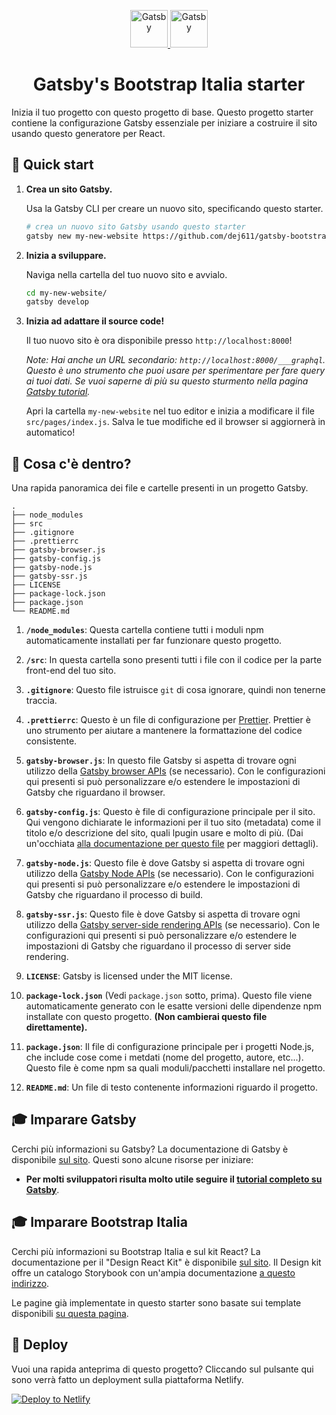 <p align="center">
  <a href="https://github.com/italia/design-react-kit">
    <img alt="Gatsby" src="https://www.gatsbyjs.org/monogram.svg" width="60" />
    <img alt="Gatsby" src="https://italia.github.io/design-comuni-prototipi/assets/images/icons/logo-comune.svg" height="60" />
  </a>
</p>
<h1 align="center">
  Gatsby's Bootstrap Italia starter
</h1>

Inizia il tuo progetto con questo progetto di base. Questo progetto starter contiene la configurazione Gatsby essenziale per iniziare a costruire il sito usando questo generatore per React.

## 🚀 Quick start

1.  **Crea un sito Gatsby.**

    Usa la Gatsby CLI per creare un nuovo sito, specificando questo starter.

    ```sh
    # crea un nuovo sito Gatsby usando questo starter
    gatsby new my-new-website https://github.com/dej611/gatsby-bootstrap-italia-default
    ```

1.  **Inizia a sviluppare.**

    Naviga nella cartella del tuo nuovo sito e avvialo.

    ```sh
    cd my-new-website/
    gatsby develop
    ```

1.  **Inizia ad adattare il source code!**

    Il tuo nuovo sito è ora disponibile presso `http://localhost:8000`!

    _Note: Hai anche un URL secondario: _`http://localhost:8000/___graphql`_. Questo è uno strumento che puoi usare per sperimentare per fare query ai tuoi dati. Se vuoi saperne di più su questo sturmento nella pagina [Gatsby tutorial](https://www.gatsbyjs.org/tutorial/part-five/#introducing-graphiql)._

    Apri la cartella `my-new-website` nel tuo editor e inizia a modificare il file `src/pages/index.js`. Salva le tue modifiche ed il browser si aggiornerà in automatico!

## 🧐 Cosa c'è dentro?

Una rapida panoramica dei file e cartelle presenti in un progetto Gatsby.

    .
    ├── node_modules
    ├── src
    ├── .gitignore
    ├── .prettierrc
    ├── gatsby-browser.js
    ├── gatsby-config.js
    ├── gatsby-node.js
    ├── gatsby-ssr.js
    ├── LICENSE
    ├── package-lock.json
    ├── package.json
    └── README.md

1.  **`/node_modules`**: Questa cartella contiene tutti i moduli npm automaticamente installati per far funzionare questo progetto.

2.  **`/src`**: In questa cartella sono presenti tutti i file con il codice per la parte front-end del tuo sito.

3.  **`.gitignore`**: Questo file istruisce `git` di cosa ignorare, quindi non tenerne traccia.

4.  **`.prettierrc`**: Questo è un file di configurazione per [Prettier](https://prettier.io/). Prettier è uno strumento per aiutare a mantenere la formattazione del codice consistente.

5.  **`gatsby-browser.js`**: In questo file Gatsby si aspetta di trovare ogni utilizzo della [Gatsby browser APIs](https://www.gatsbyjs.org/docs/browser-apis/) (se necessario). Con le configurazioni qui presenti si può personalizzare e/o estendere le impostazioni di Gatsby che riguardano il browser.

6.  **`gatsby-config.js`**: Questo è file di configurazione principale per il sito. Qui vengono dichiarate le informazioni per il tuo sito (metadata) come il titolo e/o descrizione del sito, quali lpugin usare e molto di più. (Dai un'occhiata [alla documentazione per questo file](https://www.gatsbyjs.org/docs/gatsby-config/) per maggiori dettagli).

7.  **`gatsby-node.js`**: Questo file è dove Gatsby si aspetta di trovare ogni utilizzo della  [Gatsby Node APIs](https://www.gatsbyjs.org/docs/node-apis/) (se necessario). Con le configurazioni qui presenti si può personalizzare e/o estendere le impostazioni di Gatsby che riguardano il processo di build.

8.  **`gatsby-ssr.js`**: Questo file è dove Gatsby si aspetta di trovare ogni utilizzo della [Gatsby server-side rendering APIs](https://www.gatsbyjs.org/docs/ssr-apis/) (se necessario). Con le configurazioni qui presenti si può personalizzare e/o estendere le impostazioni di Gatsby che riguardano il processo di server side rendering.

9.  **`LICENSE`**: Gatsby is licensed under the MIT license.

10. **`package-lock.json`** (Vedi `package.json` sotto, prima). Questo file viene automaticamente generato con le esatte versioni delle dipendenze npm installate con questo progetto. **(Non cambierai questo file direttamente).**

11. **`package.json`**: Il file di configurazione principale per i progetti Node.js, che include cose come i metdati (nome del progetto, autore, etc...). Questo file è come npm sa quali moduli/pacchetti installare nel progetto.

12. **`README.md`**: Un file di testo contenente informazioni riguardo il progetto.

## 🎓 Imparare Gatsby

Cerchi più informazioni su Gatsby? La documentazione di Gatsby è disponibile [sul sito](https://www.gatsbyjs.org/). Questi sono alcune risorse per iniziare:

- **Per molti sviluppatori risulta molto utile seguire il [tutorial completo su Gatsby](https://www.gatsbyjs.org/tutorial/)**.

## 🎓 Imparare Bootstrap Italia

Cerchi più informazioni su Bootstrap Italia e sul kit React? La documentazione per il "Design React Kit" è disponibile [sul sito](https://github.com/italia/design-react-kit).
Il Design kit offre un catalogo Storybook con un'ampia documentazione [a questo indirizzo](https://italia.github.io/design-react-kit/?path=/story/introduzione-introduzione--benvenuto).

Le pagine già implementate in questo starter sono basate sui template disponibili [su questa pagina](https://italia.github.io/design-comuni-prototipi/it/kit.html).

## 💫 Deploy

Vuoi una rapida anteprima di questo progetto? Cliccando sul pulsante qui sono verrà fatto un deployment sulla piattaforma Netlify.

[![Deploy to Netlify](https://www.netlify.com/img/deploy/button.svg)](https://app.netlify.com/start/deploy?repository=https://github.com/dej611/gatsby-bootstrap-italia-default)
